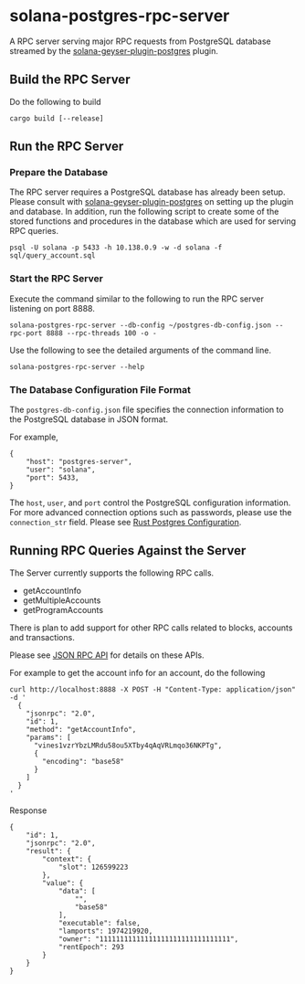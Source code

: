 # solana-postgres-rpc-server
A RPC server serving major RPC requests from PostgreSQL database streamed by the [solana-geyser-plugin-postgres](https://github.com/solana-labs/solana-accountsdb-plugin-postgres) plugin.

## Build the RPC Server
Do the following to build

```
cargo build [--release]
```

## Run the RPC Server

### Prepare the Database
The RPC server requires a PostgreSQL database has already been setup. Please consult with
[solana-geyser-plugin-postgres](https://github.com/solana-labs/solana-accountsdb-plugin-postgres) on
setting up the plugin and database. In addition, run the following script to create some of the stored
functions and procedures in the database which are used for serving RPC queries.

```
psql -U solana -p 5433 -h 10.138.0.9 -w -d solana -f sql/query_account.sql
```

### Start the RPC Server

Execute the command similar to the following to run the RPC server listening on port 8888.

```
solana-postgres-rpc-server --db-config ~/postgres-db-config.json --rpc-port 8888 --rpc-threads 100 -o -
```

Use the following to see the detailed arguments of the command line.

```
solana-postgres-rpc-server --help
```

### The Database Configuration File Format

The `postgres-db-config.json` file specifies the connection information to the PostgreSQL database in JSON format.

For example,

```
{
	"host": "postgres-server",
	"user": "solana",
	"port": 5433,
}
```

The `host`, `user`, and `port` control the PostgreSQL configuration
information. For more advanced connection options such as passwords, please use the
`connection_str` field. Please see [Rust Postgres Configuration](https://docs.rs/postgres/0.19.2/postgres/config/struct.Config.html).


## Running RPC Queries Against the Server

The Server currently supports the following RPC calls.

- getAccountInfo
- getMultipleAccounts
- getProgramAccounts

There is plan to add support for other RPC calls related to blocks, accounts and transactions.

Please see [JSON RPC API](https://docs.solana.com/developing/clients/jsonrpc-api) for details on these APIs.

For example to get the account info for an account, do the following

```
curl http://localhost:8888 -X POST -H "Content-Type: application/json" -d '
  {
    "jsonrpc": "2.0",
    "id": 1,
    "method": "getAccountInfo",
    "params": [
      "vines1vzrYbzLMRdu58ou5XTby4qAqVRLmqo36NKPTg",
      {
        "encoding": "base58"
      }
    ]
  }
'
```

Response

```
{
    "id": 1,
    "jsonrpc": "2.0",
    "result": {
        "context": {
            "slot": 126599223
        },
        "value": {
            "data": [
                "",
                "base58"
            ],
            "executable": false,
            "lamports": 1974219920,
            "owner": "11111111111111111111111111111111",
            "rentEpoch": 293
        }
    }
}
```